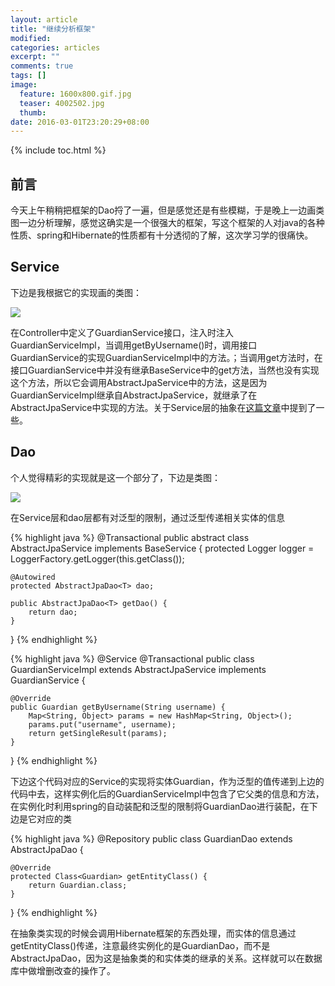 ```yaml
---
layout: article
title: "继续分析框架"
modified:
categories: articles
excerpt: ""
comments: true
tags: []
image: 
  feature: 1600x800.gif.jpg
  teaser: 4002502.jpg
  thumb:
date: 2016-03-01T23:20:29+08:00
---
```


{% include toc.html %}

## 前言

今天上午稍稍把框架的Dao捋了一遍，但是感觉还是有些模糊，于是晚上一边画类图一边分析理解，感觉这确实是一个很强大的框架，写这个框架的人对java的各种性质、spring和Hibernate的性质都有十分透彻的了解，这次学习学的很痛快。

## Service

下边是我根据它的实现画的类图：

![](http://7xqsae.com1.z0.glb.clouddn.com/service.png)

在Controller中定义了GuardianService接口，注入时注入GuardianServiceImpl，当调用getByUsername()时，调用接口GuardianService的实现GuardianServiceImpl中的方法。；当调用get方法时，在接口GuardianService中并没有继承BaseService中的get方法，当然也没有实现这个方法，所以它会调用AbstractJpaService中的方法，这是因为GuardianServiceImpl继承自AbstractJpaService，就继承了在AbstractJpaService中实现的方法。关于Service层的抽象在[这篇文章](http://locere.com/articles/%E5%90%8E%E5%8F%B0%E6%A1%86%E6%9E%B6%E6%9E%84%E5%BB%BA-spring+Hibernate/)中提到了一些。

## Dao

个人觉得精彩的实现就是这一个部分了，下边是类图：

![](http://7xqsae.com1.z0.glb.clouddn.com/dao.png)

在Service层和dao层都有对泛型的限制，通过泛型传递相关实体的信息

{% highlight java %}
@Transactional
public abstract class AbstractJpaService<T extends BaseEntity> implements
		BaseService<T> {
	protected Logger logger = LoggerFactory.getLogger(this.getClass());

	@Autowired
	protected AbstractJpaDao<T> dao;

	public AbstractJpaDao<T> getDao() {
		return dao;
	}
}
{% endhighlight %}

{% highlight java %}
@Service
@Transactional
public class GuardianServiceImpl extends AbstractJpaService<Guardian> implements
		GuardianService {

	@Override
	public Guardian getByUsername(String username) {
		Map<String, Object> params = new HashMap<String, Object>();
		params.put("username", username);
		return getSingleResult(params);
	}
}
{% endhighlight %}

下边这个代码对应的Service的实现将实体Guardian，作为泛型的值传递到上边的代码中去，这样实例化后的GuardianServiceImpl中包含了它父类的信息和方法，在实例化时利用spring的自动装配和泛型的限制将GuardianDao进行装配，在下边是它对应的类

{% highlight java %}
@Repository
public class GuardianDao extends AbstractJpaDao<Guardian> {

	@Override
	protected Class<Guardian> getEntityClass() {
		return Guardian.class;
	}
}
{% endhighlight %}

在抽象类实现的时候会调用Hibernate框架的东西处理，而实体的信息通过getEntityClass()传递，注意最终实例化的是GuardianDao，而不是AbstractJpaDao，因为这是抽象类的和实体类的继承的关系。这样就可以在数据库中做增删改查的操作了。

